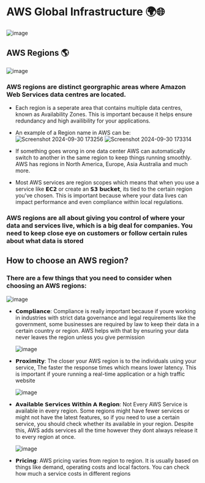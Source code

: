 # AWS Global Infrastructure 🌍🌐

![image](https://github.com/user-attachments/assets/9cdcf3fb-2570-42f2-b3fe-ff450e5ecf70)

## AWS Regions 🌎

![image](https://github.com/user-attachments/assets/cd4e77bb-00a5-4612-b8ce-8868d92dae0a)

### AWS regions are distinct georgraphic areas where Amazon Web Services data centres are located.

- Each region is a seperate area that contains multiple data centres, known as Availability Zones. This is important because it helps ensure redundancy and high availibility for your applications.

- An example of a Region name in AWS can be:
 ![Screenshot 2024-09-30 173256](https://github.com/user-attachments/assets/af66e43f-59ff-411e-9f7f-5940105cf951)
 ![Screenshot 2024-09-30 173314](https://github.com/user-attachments/assets/2b29457d-9637-4fc4-b2bd-89bc7122fb74)

- If something goes wrong in one data center AWS can automatically switch to another in the same region to keep things running smoothly. AWS has regions in North America, Europe, Asia Australia and much more.

- Most AWS services are region scopes which means that when you use a service like 𝗘𝗖𝟮 or create an 𝗦𝟯 𝗯𝘂𝗰𝗸𝗲𝘁, its tied to the certain region you've chosen. This is important because where your data lives can impact performance and even compliance within local regulations.

### AWS regions are all about giving you control of where your data and services live, which is a big deal for companies. You need to keep close eye on customers or follow certain rules about what data is stored 

## How to choose an AWS region? 

### There are a few things that you need to consider when choosing an AWS regions:

![image](https://github.com/user-attachments/assets/345bafc2-e36e-4260-a4c5-fd4ddee5a8e7)

- 𝗖𝗼𝗺𝗽𝗹𝗶𝗮𝗻𝗰𝗲: Compliance is really important because if youre working in industries with strict data governance and legal requirements like the government, some businesses are required by law to keep their data in a certain country or region. AWS helps with that by ensuring your data never leaves the region unless you give permission

  ![image](https://github.com/user-attachments/assets/b6c07597-9bb2-482a-b3dd-c584dd37e40c)

- 𝗣𝗿𝗼𝘅𝗶𝗺𝗶𝘁𝘆: The closer your AWS region is to the individuals using your service, The faster the response times which means lower latency. This is important if youre running a real-time application or a high traffic website

  ![image](https://github.com/user-attachments/assets/76049d2d-b08f-42db-9224-570ba0d2e080)

- 𝗔𝘃𝗮𝗶𝗹𝗮𝗯𝗹𝗲 𝗦𝗲𝗿𝘃𝗶𝗰𝗲𝘀 𝗪𝗶𝘁𝗵𝗶𝗻 𝗔 𝗥𝗲𝗴𝗶𝗼𝗻: Not Every AWS Service is available in every region. Some regions might have fewer services or might not have the latest features, so if you need to use a certain service, you should check whether its available in your region. Despite this, AWS adds services all the time however they dont always release it to every region at once.

  ![image](https://github.com/user-attachments/assets/446aea63-6641-4756-8036-51de4b7dae9b)

- 𝗣𝗿𝗶𝗰𝗶𝗻𝗴: AWS pricing varies from region to region. It is usually based on things like demand, operating costs and local factors. You can check how much a service costs in different regions 

